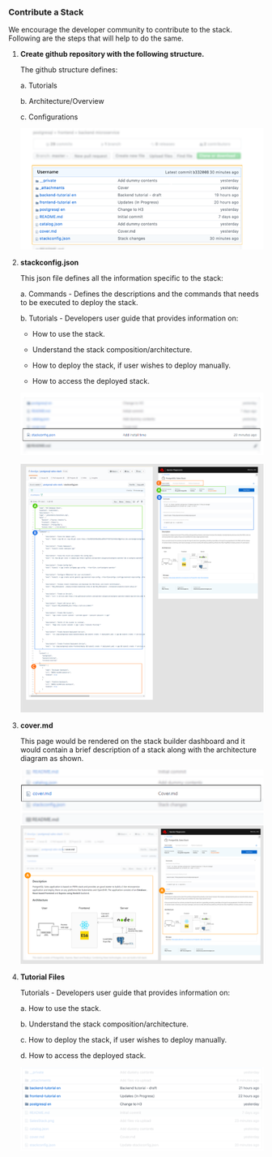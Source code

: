 ### Contribute a Stack

We encourage the developer community to contribute to the stack. 
Following are the steps that will help to do the same.

1. **Create github repository with the following structure.**

   The github structure defines:

   a. Tutorials

   b. Architecture/Overview

   c. Configurations

   ![Github Repository Structure](_attachments/1.png)

2. **stackconfig.json**

   This json file defines all the information specific to the stack:

   a. Commands - Defines the descriptions and the commands that needs to be executed to deploy the stack.

   b. Tutorials - Developers user guide that provides information on:

      - How to use the stack.
      
      - Understand the stack composition/architecture.
  
      - How to deploy the stack, if user wishes to deploy manually.
 
      - How to access the deployed stack.
   
      ![Stackconfig.json](_attachments/4.png)

      ![Stackconfig.json](_attachments/5.png)


3. **cover.md**
   
   This page would be rendered on the stack builder dashboard and it would contain a brief description of a stack along with the  architecture diagram as shown.
   
   ![Cover.md](_attachments/2.png)
   ![Cover.md](_attachments/3.png)

4. **Tutorial Files**

    Tutorials - Developers user guide that provides information on:
    
    a. How to use the stack.
   
    b. Understand the stack composition/architecture.
  
    c. How to deploy the stack, if user wishes to deploy manually.
 
    d. How to access the deployed stack.

    ![Tutorial File](_attachments/backend.png)


